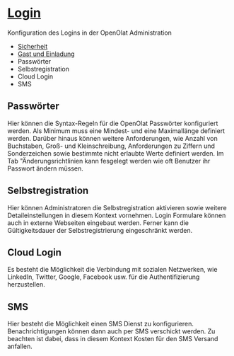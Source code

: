 #  [Login](Login.html)

Konfiguration des Logins in der OpenOlat Administration

  * [Sicherheit](Sicherheit.html)
  * [Gast und Einladung](Gast+und+Einladung.html)
  * Passwörter
  * Selbstregistration
  * Cloud Login
  * SMS

## Passwörter

Hier können die Syntax-Regeln für die OpenOlat Passwörter konfiguriert werden.
Als Minimum muss eine Mindest- und eine Maximallänge definiert werden. Darüber
hinaus können weitere Anforderungen, wie Anzahl von Buchstaben, Groß- und
Kleinschreibung, Anforderungen zu Ziffern und Sonderzeichen sowie bestimmte
nicht erlaubte Werte definiert werden. Im Tab "Änderungsrichtlinien kann
fesgelegt werden wie oft Benutzer ihr Passwort ändern müssen.

## Selbstregistration

Hier können Administratoren die Selbstregistration aktivieren sowie weitere
Detaileinstellungen in diesem Kontext vornehmen. Login Formulare können auch
in externe Webseiten eingebaut werden. Ferner kann die Gültigkeitsdauer der
Selbstregistrierung eingeschränkt werden.

## Cloud Login

Es besteht die Möglichkeit die Verbindung mit sozialen Netzwerken, wie
LinkedIn, Twitter, Google, Facebook usw.  für die Authentifizierung
herzustellen.

## SMS

Hier besteht die Möglichkeit einen SMS Dienst zu konfigurieren.
Benachrichtigungen können dann auch per SMS verschickt werden. Zu beachten ist
dabei, dass in diesem Kontext Kosten für den SMS Versand anfallen.

  

